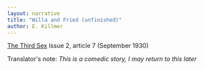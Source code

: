 ```yaml
---
layout: narrative
title: "Willa and Fried (unfinished)"
author: E. Killmer
---
```


[The Third Sex](/das-dritte-geschlecht/) Issue 2, article 7 (September 1930)

Translator's note: _This is a comedic story, I may return to this later_